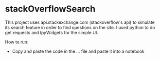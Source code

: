 # stackOverflowSearch
This project uses api.stackexchange.com (stackoverflow's api) to simulate its search feature in order to find questions on the site.
I used python to do get requests and IpyWidgets for the simple UI.

How to run:
  - Copy and paste the code in the ... file and paste it into a notebook
